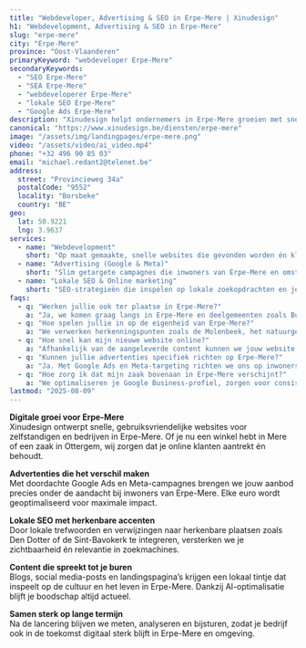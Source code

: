 ```yaml
---
title: "Webdeveloper, Advertising & SEO in Erpe-Mere | Xinudesign"
h1: "Webdevelopment, Advertising & SEO in Erpe-Mere"
slug: "erpe-mere"
city: "Erpe-Mere"
province: "Oost-Vlaanderen"
primaryKeyword: "webdeveloper Erpe-Mere"
secondaryKeywords:
  - "SEO Erpe-Mere"
  - "SEA Erpe-Mere"
  - "webdeveloperer Erpe-Mere"
  - "lokale SEO Erpe-Mere"
  - "Google Ads Erpe-Mere"
description: "Xinudesign helpt ondernemers in Erpe-Mere groeien met snelle websites, doelgerichte advertenties en lokale SEO op maat van jouw publiek."
canonical: "https://www.xinudesign.be/diensten/erpe-mere"
image: "/assets/img/landingpages/erpe-mere.png"
video: "/assets/video/ai_video.mp4"
phone: "+32 496 90 85 03"
email: "michael.redant2@telenet.be"
address:
  street: "Provincieweg 34a"
  postalCode: "9552"
  locality: "Borsbeke"
  country: "BE"
geo:
  lat: 50.9221
  lng: 3.9637
services:
  - name: "Webdevelopment"
    short: "Op maat gemaakte, snelle websites die gevonden worden én klanten overtuigen."
  - name: "Advertising (Google & Meta)"
    short: "Slim getargete campagnes die inwoners van Erpe-Mere en omstreken rechtstreeks bereiken."
  - name: "Lokale SEO & Online marketing"
    short: "SEO-strategieën die inspelen op lokale zoekopdrachten en je zichtbaarheid vergroten."
faqs:
  - q: "Werken jullie ook ter plaatse in Erpe-Mere?"
    a: "Ja, we komen graag langs in Erpe-Mere en deelgemeenten zoals Burst, Mere, Ottergem en Vlekkem voor een persoonlijk gesprek."
  - q: "Hoe spelen jullie in op de eigenheid van Erpe-Mere?"
    a: "We verwerken herkenningspunten zoals de Molenbeek, het natuurgebied Den Dotter en lokale evenementen zoals de jaarmarkt in je content voor extra binding."
  - q: "Hoe snel kan mijn nieuwe website online?"
    a: "Afhankelijk van de aangeleverde content kunnen we jouw website vaak binnen 2 tot 3 weken lanceren."
  - q: "Kunnen jullie advertenties specifiek richten op Erpe-Mere?"
    a: "Ja. Met Google Ads en Meta-targeting richten we ons op inwoners van Erpe-Mere en omliggende regio’s voor maximale relevantie."
  - q: "Hoe zorg ik dat mijn zaak bovenaan in Erpe-Mere verschijnt?"
    a: "We optimaliseren je Google Business-profiel, zorgen voor consistente NAP-gegevens, bouwen lokale backlinks en verwerken trefwoorden zoals 'webdesigner Erpe-Mere' in je content."
lastmod: "2025-08-09"
---
```


**Digitale groei voor Erpe-Mere**  
Xinudesign ontwerpt snelle, gebruiksvriendelijke websites voor zelfstandigen en bedrijven in Erpe-Mere. Of je nu een winkel hebt in Mere of een zaak in Ottergem, wij zorgen dat je online klanten aantrekt én behoudt.

**Advertenties die het verschil maken**  
Met doordachte Google Ads en Meta-campagnes brengen we jouw aanbod precies onder de aandacht bij inwoners van Erpe-Mere. Elke euro wordt geoptimaliseerd voor maximale impact.

**Lokale SEO met herkenbare accenten**  
Door lokale trefwoorden en verwijzingen naar herkenbare plaatsen zoals Den Dotter of de Sint-Bavokerk te integreren, versterken we je zichtbaarheid én relevantie in zoekmachines.

**Content die spreekt tot je buren**  
Blogs, social media-posts en landingspagina’s krijgen een lokaal tintje dat inspeelt op de cultuur en het leven in Erpe-Mere. Dankzij AI-optimalisatie blijft je boodschap altijd actueel.

**Samen sterk op lange termijn**  
Na de lancering blijven we meten, analyseren en bijsturen, zodat je bedrijf ook in de toekomst digitaal sterk blijft in Erpe-Mere en omgeving.
